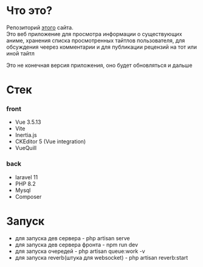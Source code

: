 # Что это?
Репозиторий <a href='https://animepulse.ru/'>этого</a> сайта.<br>
Это веб приложение для просмотра информации о существующих аниме, хранения списка просмотренных тайтлов пользователя, для обсуждения чеерез комментарии и для публикации рецензий на тот или иной тайтл

Это не конечная версия приложения, оно будет обновляться и дальше

# Стек
### front
- Vue 3.5.13
- Vite
- Inertia.js
- CKEditor 5 (Vue integration)
- VueQuill
### back
- laravel 11
- PHP 8.2
- Mysql
- Composer
# Запуск
- для запуска дев сервера - php artisan serve
- для запуска дев сервера фронта - npm run dev 
- для запуска очередей - php artisan queue:work -v
- для запуска reverb(штука для websocket) - php artisan reverb:start


